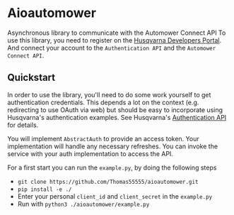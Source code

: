 # Aioautomower

Asynchronous library to communicate with the Automower Connect API
To use this library, you need to register on the [Husqvarna Developers Portal](https://developer.husqvarnagroup.cloud/).
And connect your account to the `Authentication API` and the `Automower Connect API`.

## Quickstart

In order to use the library, you'll need to do some work yourself to get authentication
credentials. This depends a lot on the context (e.g. redirecting to use OAuth via web)
but should be easy to incorporate using Husqvarna's authentication examples. See
Husqvarna's [Authentication API](https://developer.husqvarnagroup.cloud/apis/authentication-api) for details.

You will implement `AbstractAuth` to provide an access token. Your implementation
will handle any necessary refreshes. You can invoke the service with your auth implementation
to access the API.

For a first start you can run the `example.py`, by doing the following steps

- `git clone https://github.com/Thomas55555/aioautomower.git`
- `pip install -e ./`
- Enter your personal `client_id` and `client_secret` in the `example.py`
- Run with `python3 ./aioautomower/example.py`
